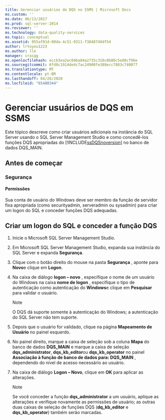 ```yaml
---
title: Gerenciar usuários do DQS no SSMS | Microsoft Docs
ms.custom: ''
ms.date: 06/13/2017
ms.prod: sql-server-2014
ms.reviewer: ''
ms.technology: data-quality-services
ms.topic: conceptual
ms.assetid: 955af01d-00da-4c51-9311-f3848749df54
author: lrtoyou1223
ms.author: lle
manager: craigg
ms.openlocfilehash: eccb3ea2ec046a84a2735c310c8b80c5e88cf96e
ms.sourcegitcommit: 6fd8c1914de4c7ac24900fe388ecc7883c740077
ms.translationtype: MT
ms.contentlocale: pt-BR
ms.lasthandoff: 04/26/2020
ms.locfileid: "65480344"
---
```

# <a name="manage-dqs-users-in-ssms"></a>Gerenciar usuários de DQS em SSMS
  Este tópico descreve como criar usuários adicionais na instância do SQL Server usando o SQL Server Management Studio e como concedê-los funções DQS apropriadas do [!INCLUDE[ssDQSnoversion](../includes/ssdqsnoversion-md.md)] no banco de dados DQS_MAIN.  
  
##  <a name="before-you-begin"></a><a name="BeforeYouBegin"></a> Antes de começar  
  
###  <a name="security"></a><a name="Security"></a> Segurança  
  
####  <a name="permissions"></a><a name="Permissions"></a> Permissões  
 Sua conta de usuário do Windows deve ser membro da função de servidor fixa apropriada (como securityadmin, serveradmin ou sysadmin) para criar um logon do SQL e conceder funções DQS adequadas.  
  
##  <a name="create-a-sql-login-and-grant-dqs-role"></a><a name="GrantRoles"></a>Criar um logon do SQL e conceder a função DQS  
  
1.  Inicie o Microsoft SQL Server Management Studio.  
  
2.  Em Microsoft SQL Server Management Studio, expanda sua instância do SQL Server e expanda **Segurança**.  
  
3.  Clique com o botão direito do mouse na pasta **Segurança** , aponte para **Novo**e clique em **Logon**.  
  
4.  Na caixa de diálogo **logon – novo** , especifique o nome de um usuário do Windows na caixa **nome de logon** , especifique o tipo de autenticação como autenticação do **Windows**e clique em **Pesquisar** para validar o usuário.  
  
    > [!NOTE]  
    >  O DQS dá suporte somente à autenticação do Windows; a autenticação do SQL Server não tem suporte.  
  
5.  Depois que o usuário for validado, clique na página **Mapeamento de Usuário** no painel esquerdo.  
  
6.  No painel direito, marque a caixa de seleção sob a coluna **Mapa** do banco de dados **DQS_MAIN** e marque a caixa de seleção **dqs_administrator**, **dqs_kb_editor**ou **dqs_kb_operator** no painel **Associação à função de banco de dados para: DQS_MAIN** , dependendo do nível de acesso necessário ao usuário.  
  
7.  Na caixa de diálogo **Logon – Novo**, clique em **OK** para aplicar as alterações.  
  
    > [!NOTE]  
    >  Se você conceder a função **dqs_administrator** a um usuário, aplique as alterações e verifique novamente as permissões de usuário; as outras duas caixas de seleção de funções DQS (**dq_kb_editor** e **dqs_kb_operator**) também serão marcadas.  
  
  
